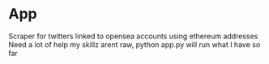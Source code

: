 # App
 Scraper for twitters linked to opensea accounts using ethereum addresses
 Need a lot of help my skillz arent raw, python app.py will run what I have so far
